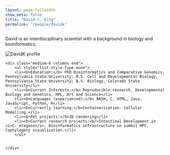 ```yaml
---
layout: page-fullwidth
show_meta: false
title: "David C. King"
permalink: "/people/davidk"
---
```

<!--more-->

David is an interdisciplinary scientist with a background in biology and bioinformatics.

<div class="row medium-uncollapse large-collapse">
    <div class="medium-6 columns">
    <img src="{{ site.urlimg }}/people/davidk.png" alt="DavidK profile">
    </div><!-- /.medium-6.columns -->
	
    <div class="medium-6 columns end">
    	<ul style="list-style-type:none">
		<li><b>Education:</b> PhD Bioinformatics and Comparative Genomics, Pennsylvania State University; M.S. Cell and Developmental Biology, Pennsylvania State University; B.S. Biology, Colorado State University</li>
		<li><b>Current Interests:</b> Reproducible research, Developmental Biology and Genetics, HPC, Art and Science</li>
		<li><b>Languages (experienced):</b> BASH, C, HTML, Java, JavaScript, Python, R</li>
		<li><b>Currently learning:</b>Containerization. Cellular Modelling.</li>
        <li><b>Pet projects:</b>3D rendering</li>
        <li><b>Current research projects:<b/>Intestinal Development in <i>C. elegans</i>. Bioinformatics infrastructure on summit HPC. Cophylogeny visualization.</li>
        </ul>
        
    
    </div>
</div>
